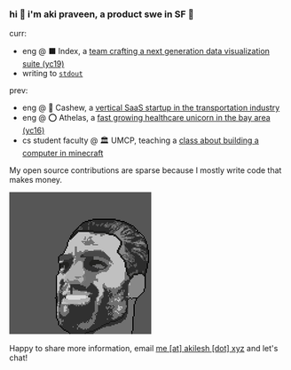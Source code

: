 ### hi 🌊 i'm aki praveen, a product swe in SF 🌉
curr:
* eng @ ⬛ Index, a [team crafting a next generation data visualization suite (yc19)](https://index.app/)
* writing to [`stdout`](https://akilesh.xyz/stdout/)

prev: 
* eng @ 🚚 Cashew, a [vertical SaaS startup in the transportation industry](https://withcashew.com/)
* eng @ ⭕️ Athelas, a [fast growing healthcare unicorn in the bay area (yc16)](https://www.athelas.com/)
* cs student faculty @ 🏛️ UMCP, teaching a [class about building a computer in minecraft](https://www.cs.umd.edu/class/spring2020/cmsc389E/)

My open source contributions are sparse because I mostly write code that makes money.

![pixelated gigachad for amusement](https://github.com/AkiPraveen/AkiPraveen/blob/main/pixelchad.png?raw=true)

Happy to share more information, email [me \[at\] akilesh \[dot\] xyz](mailto:me@akilesh.xyz) and let's chat!
